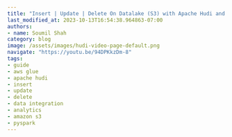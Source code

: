 ```yaml
---
title: "Insert | Update | Delete On Datalake (S3) with Apache Hudi and glue Pyspark"
last_modified_at: 2023-10-13T16:54:38.964863-07:00
authors:
- name: Soumil Shah
category: blog
image: /assets/images/hudi-video-page-default.png
navigate: "https://youtu.be/94DPKkzDm-8"
tags:
- guide
- aws glue
- apache hudi
- insert
- update
- delete
- data integration
- analytics
- amazon s3
- pyspark
---
```

